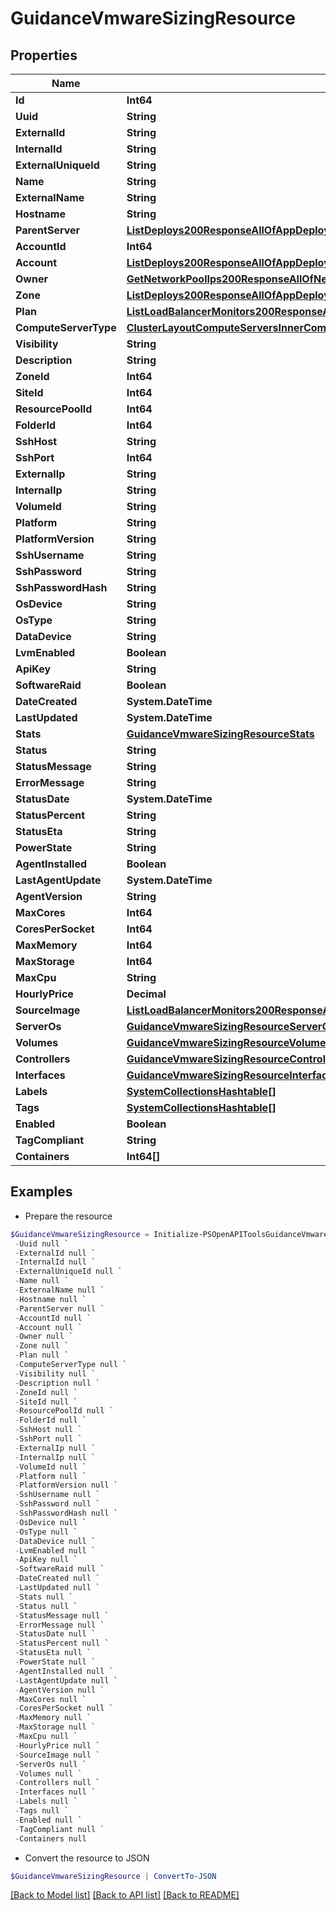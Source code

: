 # GuidanceVmwareSizingResource
## Properties

Name | Type | Description | Notes
------------ | ------------- | ------------- | -------------
**Id** | **Int64** |  | [optional] 
**Uuid** | **String** |  | [optional] 
**ExternalId** | **String** |  | [optional] 
**InternalId** | **String** |  | [optional] 
**ExternalUniqueId** | **String** |  | [optional] 
**Name** | **String** |  | [optional] 
**ExternalName** | **String** |  | [optional] 
**Hostname** | **String** |  | [optional] 
**ParentServer** | [**ListDeploys200ResponseAllOfAppDeploysInnerInstance**](ListDeploys200ResponseAllOfAppDeploysInnerInstance.md) |  | [optional] 
**AccountId** | **Int64** |  | [optional] 
**Account** | [**ListDeploys200ResponseAllOfAppDeploysInnerInstance**](ListDeploys200ResponseAllOfAppDeploysInnerInstance.md) |  | [optional] 
**Owner** | [**GetNetworkPoolIps200ResponseAllOfNetworkPoolIpsInnerCreatedBy**](GetNetworkPoolIps200ResponseAllOfNetworkPoolIpsInnerCreatedBy.md) |  | [optional] 
**Zone** | [**ListDeploys200ResponseAllOfAppDeploysInnerInstance**](ListDeploys200ResponseAllOfAppDeploysInnerInstance.md) |  | [optional] 
**Plan** | [**ListLoadBalancerMonitors200ResponseAllOfLoadBalancerMonitorsInnerLoadBalancerType**](ListLoadBalancerMonitors200ResponseAllOfLoadBalancerMonitorsInnerLoadBalancerType.md) |  | [optional] 
**ComputeServerType** | [**ClusterLayoutComputeServersInnerComputeServerType**](ClusterLayoutComputeServersInnerComputeServerType.md) |  | [optional] 
**Visibility** | **String** |  | [optional] 
**Description** | **String** |  | [optional] 
**ZoneId** | **Int64** |  | [optional] 
**SiteId** | **Int64** |  | [optional] 
**ResourcePoolId** | **Int64** |  | [optional] 
**FolderId** | **Int64** |  | [optional] 
**SshHost** | **String** |  | [optional] 
**SshPort** | **Int64** |  | [optional] 
**ExternalIp** | **String** |  | [optional] 
**InternalIp** | **String** |  | [optional] 
**VolumeId** | **String** |  | [optional] 
**Platform** | **String** |  | [optional] 
**PlatformVersion** | **String** |  | [optional] 
**SshUsername** | **String** |  | [optional] 
**SshPassword** | **String** |  | [optional] 
**SshPasswordHash** | **String** |  | [optional] 
**OsDevice** | **String** |  | [optional] 
**OsType** | **String** |  | [optional] 
**DataDevice** | **String** |  | [optional] 
**LvmEnabled** | **Boolean** |  | [optional] 
**ApiKey** | **String** |  | [optional] 
**SoftwareRaid** | **Boolean** |  | [optional] 
**DateCreated** | **System.DateTime** |  | [optional] 
**LastUpdated** | **System.DateTime** |  | [optional] 
**Stats** | [**GuidanceVmwareSizingResourceStats**](GuidanceVmwareSizingResourceStats.md) |  | [optional] 
**Status** | **String** |  | [optional] 
**StatusMessage** | **String** |  | [optional] 
**ErrorMessage** | **String** |  | [optional] 
**StatusDate** | **System.DateTime** |  | [optional] 
**StatusPercent** | **String** |  | [optional] 
**StatusEta** | **String** |  | [optional] 
**PowerState** | **String** |  | [optional] 
**AgentInstalled** | **Boolean** |  | [optional] 
**LastAgentUpdate** | **System.DateTime** |  | [optional] 
**AgentVersion** | **String** |  | [optional] 
**MaxCores** | **Int64** |  | [optional] 
**CoresPerSocket** | **Int64** |  | [optional] 
**MaxMemory** | **Int64** |  | [optional] 
**MaxStorage** | **Int64** |  | [optional] 
**MaxCpu** | **String** |  | [optional] 
**HourlyPrice** | **Decimal** |  | [optional] 
**SourceImage** | [**ListLoadBalancerMonitors200ResponseAllOfLoadBalancerMonitorsInnerLoadBalancerType**](ListLoadBalancerMonitors200ResponseAllOfLoadBalancerMonitorsInnerLoadBalancerType.md) |  | [optional] 
**ServerOs** | [**GuidanceVmwareSizingResourceServerOs**](GuidanceVmwareSizingResourceServerOs.md) |  | [optional] 
**Volumes** | [**GuidanceVmwareSizingResourceVolumesInner[]**](GuidanceVmwareSizingResourceVolumesInner.md) |  | [optional] 
**Controllers** | [**GuidanceVmwareSizingResourceControllersInner[]**](GuidanceVmwareSizingResourceControllersInner.md) |  | [optional] 
**Interfaces** | [**GuidanceVmwareSizingResourceInterfacesInner[]**](GuidanceVmwareSizingResourceInterfacesInner.md) |  | [optional] 
**Labels** | [**SystemCollectionsHashtable[]**](SystemCollectionsHashtable.md) |  | [optional] 
**Tags** | [**SystemCollectionsHashtable[]**](SystemCollectionsHashtable.md) |  | [optional] 
**Enabled** | **Boolean** |  | [optional] 
**TagCompliant** | **String** |  | [optional] 
**Containers** | **Int64[]** |  | [optional] 

## Examples

- Prepare the resource
```powershell
$GuidanceVmwareSizingResource = Initialize-PSOpenAPIToolsGuidanceVmwareSizingResource  -Id null `
 -Uuid null `
 -ExternalId null `
 -InternalId null `
 -ExternalUniqueId null `
 -Name null `
 -ExternalName null `
 -Hostname null `
 -ParentServer null `
 -AccountId null `
 -Account null `
 -Owner null `
 -Zone null `
 -Plan null `
 -ComputeServerType null `
 -Visibility null `
 -Description null `
 -ZoneId null `
 -SiteId null `
 -ResourcePoolId null `
 -FolderId null `
 -SshHost null `
 -SshPort null `
 -ExternalIp null `
 -InternalIp null `
 -VolumeId null `
 -Platform null `
 -PlatformVersion null `
 -SshUsername null `
 -SshPassword null `
 -SshPasswordHash null `
 -OsDevice null `
 -OsType null `
 -DataDevice null `
 -LvmEnabled null `
 -ApiKey null `
 -SoftwareRaid null `
 -DateCreated null `
 -LastUpdated null `
 -Stats null `
 -Status null `
 -StatusMessage null `
 -ErrorMessage null `
 -StatusDate null `
 -StatusPercent null `
 -StatusEta null `
 -PowerState null `
 -AgentInstalled null `
 -LastAgentUpdate null `
 -AgentVersion null `
 -MaxCores null `
 -CoresPerSocket null `
 -MaxMemory null `
 -MaxStorage null `
 -MaxCpu null `
 -HourlyPrice null `
 -SourceImage null `
 -ServerOs null `
 -Volumes null `
 -Controllers null `
 -Interfaces null `
 -Labels null `
 -Tags null `
 -Enabled null `
 -TagCompliant null `
 -Containers null
```

- Convert the resource to JSON
```powershell
$GuidanceVmwareSizingResource | ConvertTo-JSON
```

[[Back to Model list]](../README.md#documentation-for-models) [[Back to API list]](../README.md#documentation-for-api-endpoints) [[Back to README]](../README.md)

